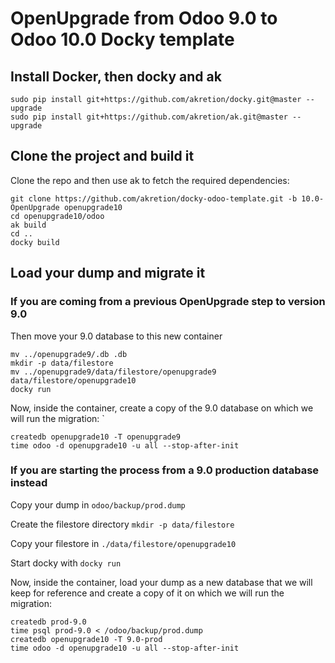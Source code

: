 # OpenUpgrade from Odoo 9.0 to Odoo 10.0 Docky template

## Install Docker, then docky and ak
```
sudo pip install git+https://github.com/akretion/docky.git@master --upgrade
sudo pip install git+https://github.com/akretion/ak.git@master --upgrade
```

## Clone the project and build it

Clone the repo and then use ak to fetch the required dependencies:
```
git clone https://github.com/akretion/docky-odoo-template.git -b 10.0-OpenUpgrade openupgrade10
cd openupgrade10/odoo
ak build
cd ..
docky build
```

## Load your dump and migrate it

### If you are coming from a previous OpenUpgrade step to version 9.0

Then move your 9.0 database to this new container

```
mv ../openupgrade9/.db .db
mkdir -p data/filestore
mv ../openupgrade9/data/filestore/openupgrade9 data/filestore/openupgrade10
docky run
```

Now, inside the container, create a copy of the 9.0 database on which we will run the migration:
`
```
createdb openupgrade10 -T openupgrade9
time odoo -d openupgrade10 -u all --stop-after-init
```

### If you are starting the process from a 9.0 production database instead

Copy your dump in ```odoo/backup/prod.dump```

Create the filestore directory ```mkdir -p data/filestore```

Copy your filestore in ```./data/filestore/openupgrade10```

Start docky with ```docky run```

Now, inside the container, load your dump as a new database that we will keep for reference
and create a copy of it on which we will run the migration:
```
createdb prod-9.0
time psql prod-9.0 < /odoo/backup/prod.dump
createdb openupgrade10 -T 9.0-prod
time odoo -d openupgrade10 -u all --stop-after-init
```
